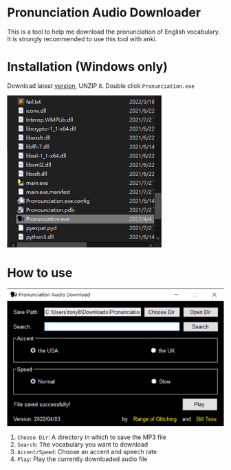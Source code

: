 # Pronunciation Audio Downloader

This is a tool to help me download the pronunciation of English vocabulary. It is strongly recommended to use this tool with anki.

# **Installation (Windows only)**

Download latest [version](https://github.com/RangeOfGlitching/Pronunciation_Audio_Downloader/releases/download/Release1.1.0/20220404.Pronunciation_Executable.zip), UNZIP it.  Double click `Pronunciation.exe` 

![alt text](https://github.com/RangeOfGlitching/Pronunciation_Audio_Downloader/blob/master/img/PronuncationEXE.png?raw=true)

# How to use

![alt text](https://github.com/RangeOfGlitching/Pronunciation_Audio_Downloader/blob/master/img/GUI.png?raw=true)

1. `Choose Dir`:  A directory in which to save the MP3 file
2. `Search`: The vocabulary you want to download
3. `Accent/Speed`: Choose an accent and speech rate
4. `Play`:  Play the currently downloaded audio file
